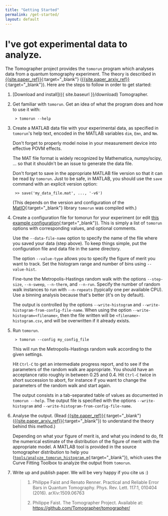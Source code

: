 ```yaml
---
title: "Getting Started"
permalink: /get-started/
layout: default
---
```


I've got experimental data to analyze.
======================================

The Tomographer project provides the `tomorun` program which analyses data from a quantum
tomography experiment. The theory is described in
[{{site.paper_ref}}]({{site.paper_url}}){:target="_blank"}
([{{site.paper_arxiv_ref}}]({{site.paper_arxiv_url}}){:target="_blank"}). Here are the
steps to follow in order to get started:

1. [Download and install]({{ site.baseurl }}/download) Tomographer.

2. Get familiar with `tomorun`. Get an idea of what the program does and how to use it with:

        > tomorun --help

3. Create a MATLAB data file with your experimental data, as specified in `tomorun`'s help
   text, encoded in the MATLAB variables `dim`, `Emn`, and `Nm`.

   Don't forget to properly model noise in your measurement device into effective POVM
   effects.

   The MAT file format is widely recognized by Mathematica, numpy/scipy, ... so that it
   shouldn't be an issue to generate the data file.

   Don't forget to save in the appropriate MATLAB file version so that it can be read by
   `tomorun`. Just to be safe, in MATLAB, you should use the `save` command with an
   explicit version option:

        >> save('my_data_file.mat', ..., '-v6')

   (This depends on the version and configuration of the
   [MatIO](http://matio.sourceforge.net/){:target="_blank"} library `tomorun` was compiled
   with.)

4. Create a configuration file for tomorun for your experiment (or edit [this example
   configuration]({{site.baseurl}}/tomorun-config-sample){:target="_blank"}). This is
   simply a list of `tomorun` options with corresponding values, and optional comments.

   Use the `--data-file-name` option to specify the name of the file where you saved your
   data (step above). To keep things simple, put the configuration file and data file in
   the same directory.

   The option `--value-type` allows you to specify the figure of merit you want to
   track. Set the histogram range and number of bins using `--value-hist`.

   Fine-tune the Metropolis-Hastings random walk with the options `--step-size`,
   `--n-sweep`, `--n-therm`, and `--n-run`. Specify the number of random walk instances to
   run with `--n-repeats` (typically one per available CPU). Use a binning analysis
   because that's better (it's on by default).

   The output is controlled by the options `--write-histogram` and
   `--write-histogram-from-config-file-name`. When using the option
   `--write-histogram=<filename>`, then the file written will be
   `<filename>-histogram.csv`, and will be overwritten if it already exists.

5. Run `tomorun`.

        > tomorun --config my_config_file

   This will run the Metropolis-Hastings random walk according to the given settings.

   Hit `Ctrl-C` to get an intermediate progress report, and to see if the parameters of
   the random walk are appropriate. You should have an acceptance ratio roughly in between
   0.25 and 0.4. Hit `Ctrl-C` twice in short succession to abort, for instance if you want
   to change the parameters of the random walk and start again.

   The output consists in a tab-separated table of values as documented in `tomorun
   --help`. The output file is specified with the options `--write-histogram` and
   `--write-histogram-from-config-file-name`.

6. Analyse the output.  (Read [{{site.paper_ref}}]({{site.paper_url}}){:target="_blank"}
   ([{{site.paper_arxiv_ref}}]({{site.paper_arxiv_url}}){:target="_blank"}) to understand
   the theory behind this method.)

   Depending on what your figure of merit is, and what you indend to do, fit the numerical
   estimate of the distribution of the figure of merit with the appropriate model. A
   MATLAB tool is provided in the source tomographer distribution to help you
   ([`tools/analyze_tomorun_histogram.m`]({{site.github_blob_baseurl}}{{site.tomographer_latest_version}}/tools/analyze_tomorun_histogram.m){:target="_blank"}),
   which uses the Curve Fitting Toolbox to analyze the output from `tomorun`.


7. Write up and publish paper. We will be very happy if you cite us :)

   > 1. Philippe Faist and Renato Renner. Practical and Reliable Error Bars in
   >    Quantum Tomography. Phys. Rev. Lett. 117:1, 010404 (2016).
   >    arXiv:1509.06763
   > 
   > 2. Philippe Faist. The Tomographer Project. Available at:
   >    https://github.com/Tomographer/tomographer/
